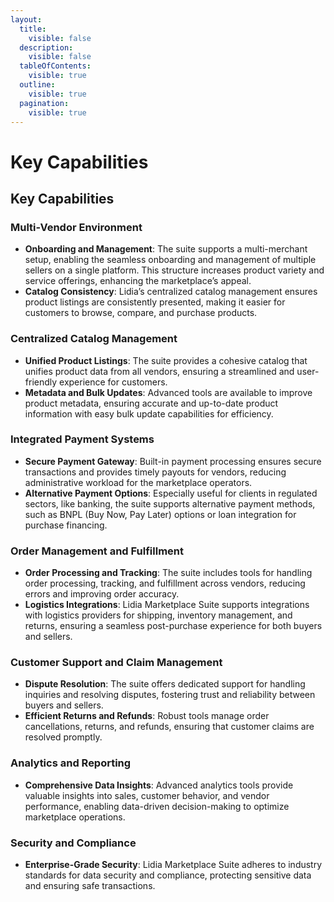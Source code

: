 ```yaml
---
layout:
  title:
    visible: false
  description:
    visible: false
  tableOfContents:
    visible: true
  outline:
    visible: true
  pagination:
    visible: true
---
```


# Key Capabilities

## Key Capabilities

### **Multi-Vendor Environment**

* **Onboarding and Management**: The suite supports a multi-merchant setup, enabling the seamless onboarding and management of multiple sellers on a single platform. This structure increases product variety and service offerings, enhancing the marketplace’s appeal.
* **Catalog Consistency**: Lidia’s centralized catalog management ensures product listings are consistently presented, making it easier for customers to browse, compare, and purchase products.

### **Centralized Catalog Management**

* **Unified Product Listings**: The suite provides a cohesive catalog that unifies product data from all vendors, ensuring a streamlined and user-friendly experience for customers.
* **Metadata and Bulk Updates**: Advanced tools are available to improve product metadata, ensuring accurate and up-to-date product information with easy bulk update capabilities for efficiency.

### **Integrated Payment Systems**

* **Secure Payment Gateway**: Built-in payment processing ensures secure transactions and provides timely payouts for vendors, reducing administrative workload for the marketplace operators.
* **Alternative Payment Options**: Especially useful for clients in regulated sectors, like banking, the suite supports alternative payment methods, such as BNPL (Buy Now, Pay Later) options or loan integration for purchase financing.

### **Order Management and Fulfillment**

* **Order Processing and Tracking**: The suite includes tools for handling order processing, tracking, and fulfillment across vendors, reducing errors and improving order accuracy.
* **Logistics Integrations**: Lidia Marketplace Suite supports integrations with logistics providers for shipping, inventory management, and returns, ensuring a seamless post-purchase experience for both buyers and sellers.

### **Customer Support and Claim Management**

* **Dispute Resolution**: The suite offers dedicated support for handling inquiries and resolving disputes, fostering trust and reliability between buyers and sellers.
* **Efficient Returns and Refunds**: Robust tools manage order cancellations, returns, and refunds, ensuring that customer claims are resolved promptly.

### **Analytics and Reporting**

* **Comprehensive Data Insights**: Advanced analytics tools provide valuable insights into sales, customer behavior, and vendor performance, enabling data-driven decision-making to optimize marketplace operations.

### **Security and Compliance**

* **Enterprise-Grade Security**: Lidia Marketplace Suite adheres to industry standards for data security and compliance, protecting sensitive data and ensuring safe transactions.
